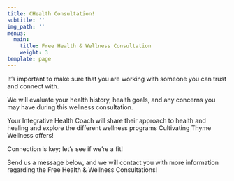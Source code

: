 ```yaml
---
title: CHealth Consultation!
subtitle: ''
img_path: ''
menus:
  main:
    title: Free Health & Wellness Consultation
    weight: 3
template: page
---
```

It’s important to make sure that you are working with someone you can trust and connect with. 

We will evaluate your health history, health goals, and any concerns you may have during this wellness consultation. 

Your Integrative Health Coach will share their approach to health and healing and explore the different wellness programs Cultivating Thyme Wellness offers!

Connection is key; let’s see if we’re a fit!

Send us a message below, and we will contact you with more information regarding the Free Health & Wellness Consultations!